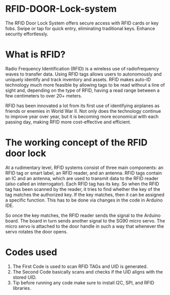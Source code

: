 # RFID-DOOR-Lock-system
The RFID Door Lock System offers secure access with RFID cards or key fobs. Swipe or tap for quick entry, eliminating traditional keys. Enhance security effortlessly.

# What is RFID?
Radio Frequency Identification (RFID) is a wireless use of radiofrequency waves to transfer data. Using RFID tags allows users to autonomously and uniquely identify and track inventory and assets. RFID makes auto-ID technology much more feasible by allowing tags to be read without a line of sight and, depending on the type of RFID, having a read range between a few centimeters to over 20+ meters.

RFID has been innovated a lot from its first use of identifying airplanes as friends or enemies in World War II. Not only does the technology continue to improve year over year, but it is becoming more economical with each passing day, making RFID more cost-effective and efficient. 

# The working concept of the RFID door lock
At a rudimentary level, RFID systems consist of three main components: an RFID tag or smart label, an RFID reader, and an antenna. RFID tags contain an IC and an antenna, which are used to transmit data to the RFID reader (also called an interrogator). Each RFID tag has its key. So when the RFID tag has been scanned by the reader, it tries to find whether the key of the tag matches the authorized key. If the key matches, then it can be assigned a specific function. This has to be done via changes in the code in Arduino IDE. 

So once the key matches, the RFID reader sends the signal to the Arduino board. The board in turn sends another signal to the SG90 micro servo. The micro servo is attached to the door handle in such a way that whenever the servo rotates the door opens.

# Codes used
1) The First Code is used to scan RFID TAGs and UID is generated.
2) The Second Code basically scans and checks if the UID aligns with the stored UID.
3) Tip before running any code make sure to install I2C, SPI, and RFID libraries.
